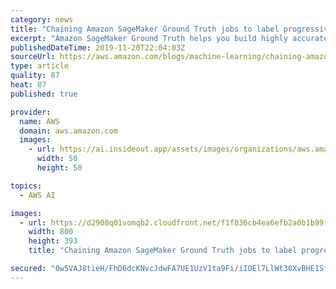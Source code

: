 ```yaml
---
category: news
title: "Chaining Amazon SageMaker Ground Truth jobs to label progressively"
excerpt: "Amazon SageMaker Ground Truth helps you build highly accurate training datasets for machine learning. It can reduce your labeling costs by up to 70% using automatic labeling. This blog post explains the Amazon SageMaker Ground Truth chaining feature with a few examples and its potential in labeling your"
publishedDateTime: 2019-11-20T22:04:03Z
sourceUrl: https://aws.amazon.com/blogs/machine-learning/chaining-amazon-sagemaker-ground-truth-jobs-to-label-progressively/
type: article
quality: 87
heat: 87
published: true

provider:
  name: AWS
  domain: aws.amazon.com
  images:
    - url: https://ai.insideout.app/assets/images/organizations/aws.amazon.com-50x50.jpg
      width: 50
      height: 50

topics:
  - AWS AI

images:
  - url: https://d2908q01vomqb2.cloudfront.net/f1f836cb4ea6efb2a0b1b99f41ad8b103eff4b59/2019/11/14/chaining-sagemaker-ground-truth-8.gif
    width: 800
    height: 393
    title: "Chaining Amazon SageMaker Ground Truth jobs to label progressively"

secured: "0w5VAJ8tieH/FhD6dcKNvcJdwFA7UE1UzV1ta9Fi/iIOEl7LlWt30XvBHE1Sfv7YqmmccHSl+KyO2jMKei8KrBIC9JG9WWXh/eFDoBiCDypiR1KqVrd7IBRBYkDaALv/0q3zBh1yQ662yh2tqpYN4QJ4VwDhgRkTc0EEVFCRLuwaIfPunRwzQJLaMzL27/IbW20KYtTYWLeuzDqNjJvpbNvGNb50nFV1WiifeGe52C1Tnn6hz0qaCUUy3tkGSf0h4baFDjILUsNwEOn9HjMt9g==;jUanO41E43N6K0LPjsAbiQ=="
---
```


